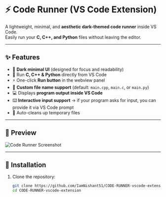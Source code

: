# ⚡ Code Runner (VS Code Extension)

A lightweight, minimal, and **aesthetic dark-themed code runner** inside VS Code.  
Easily run your **C, C++, and Python** files without leaving the editor.  

---

## ✨ Features

- 🖤 **Dark minimal UI** (designed for focus and readability)  
- 📂 Run **C, C++ & Python** directly from VS Code  
- ⚡ One-click **Run button** in the webview panel  
- 📑 **Custom file name support** (default: `main.cpp`, `main.c`, or `main.py`)  
- 💻 Displays **program output inside VS Code**  
- ⌨️ **Interactive input support** → if your program asks for input, you can provide it via VS Code prompt  
- 🧹 Auto-cleans up temporary files  

---

## 📸 Preview

![Code Runner Screenshot](https://raw.githubusercontent.com/IamNishant51/CODE-RUNNER-vscode-extension/main/screenshots/preview.png
)

---

## 🚀 Installation

1. Clone the repository:
   ```bash
   git clone https://github.com/IamNishant51/CODE-RUNNER-vscode-extension.git
   cd CODE-RUNNER-vscode-extension
